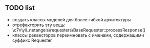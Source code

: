 TODO list
---------

- создать классы моделей для более гибкой архитектуры
- отрефакторить эту вещь: \c7v\yii_netangels\requesters\BaseRequester::processResponse()
- классы реквесторов переимновать с именами, содержащими суффикс Requester
